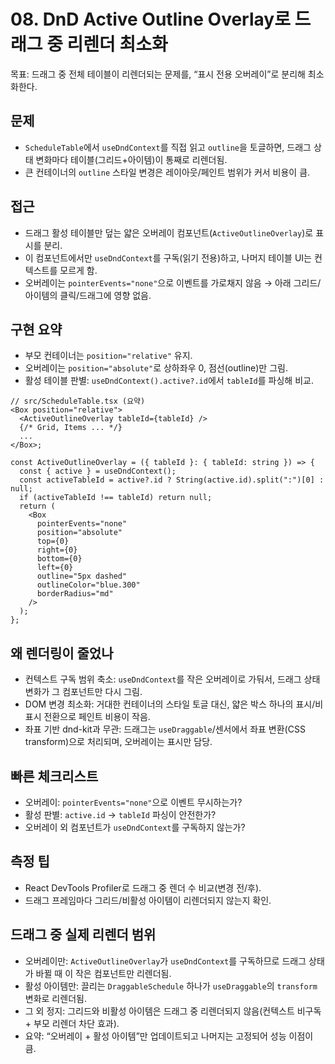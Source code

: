 # 08. DnD Active Outline Overlay로 드래그 중 리렌더 최소화

목표: 드래그 중 전체 테이블이 리렌더되는 문제를, “표시 전용 오버레이”로 분리해 최소화한다.

## 문제

- `ScheduleTable`에서 `useDndContext`를 직접 읽고 `outline`을 토글하면, 드래그 상태 변화마다 테이블(그리드+아이템)이 통째로 리렌더됨.
- 큰 컨테이너의 `outline` 스타일 변경은 레이아웃/페인트 범위가 커서 비용이 큼.

## 접근

- 드래그 활성 테이블만 덮는 얇은 오버레이 컴포넌트(`ActiveOutlineOverlay`)로 표시를 분리.
- 이 컴포넌트에서만 `useDndContext`를 구독(읽기 전용)하고, 나머지 테이블 UI는 컨텍스트를 모르게 함.
- 오버레이는 `pointerEvents="none"`으로 이벤트를 가로채지 않음 → 아래 그리드/아이템의 클릭/드래그에 영향 없음.

## 구현 요약

- 부모 컨테이너는 `position="relative"` 유지.
- 오버레이는 `position="absolute"`로 상하좌우 0, 점선(outline)만 그림.
- 활성 테이블 판별: `useDndContext().active?.id`에서 `tableId`를 파싱해 비교.

```tsx
// src/ScheduleTable.tsx (요약)
<Box position="relative">
  <ActiveOutlineOverlay tableId={tableId} />
  {/* Grid, Items ... */}
  ...
</Box>;

const ActiveOutlineOverlay = ({ tableId }: { tableId: string }) => {
  const { active } = useDndContext();
  const activeTableId = active?.id ? String(active.id).split(":")[0] : null;
  if (activeTableId !== tableId) return null;
  return (
    <Box
      pointerEvents="none"
      position="absolute"
      top={0}
      right={0}
      bottom={0}
      left={0}
      outline="5px dashed"
      outlineColor="blue.300"
      borderRadius="md"
    />
  );
};
```

## 왜 렌더링이 줄었나

- 컨텍스트 구독 범위 축소: `useDndContext`를 작은 오버레이로 가둬서, 드래그 상태 변화가 그 컴포넌트만 다시 그림.
- DOM 변경 최소화: 거대한 컨테이너의 스타일 토글 대신, 얇은 박스 하나의 표시/비표시 전환으로 페인트 비용이 작음.
- 좌표 기반 dnd-kit과 무관: 드래그는 `useDraggable`/센서에서 좌표 변환(CSS transform)으로 처리되며, 오버레이는 표시만 담당.

## 빠른 체크리스트

- 오버레이: `pointerEvents="none"`으로 이벤트 무시하는가?
- 활성 판별: `active.id` → `tableId` 파싱이 안전한가?
- 오버레이 외 컴포넌트가 `useDndContext`를 구독하지 않는가?

## 측정 팁

- React DevTools Profiler로 드래그 중 렌더 수 비교(변경 전/후).
- 드래그 프레임마다 그리드/비활성 아이템이 리렌더되지 않는지 확인.

## 드래그 중 실제 리렌더 범위

- 오버레이만: `ActiveOutlineOverlay`가 `useDndContext`를 구독하므로 드래그 상태가 바뀔 때 이 작은 컴포넌트만 리렌더됨.
- 활성 아이템만: 끌리는 `DraggableSchedule` 하나가 `useDraggable`의 `transform` 변화로 리렌더됨.
- 그 외 정지: 그리드와 비활성 아이템은 드래그 중 리렌더되지 않음(컨텍스트 비구독 + 부모 리렌더 차단 효과).
- 요약: “오버레이 + 활성 아이템”만 업데이트되고 나머지는 고정되어 성능 이점이 큼.
